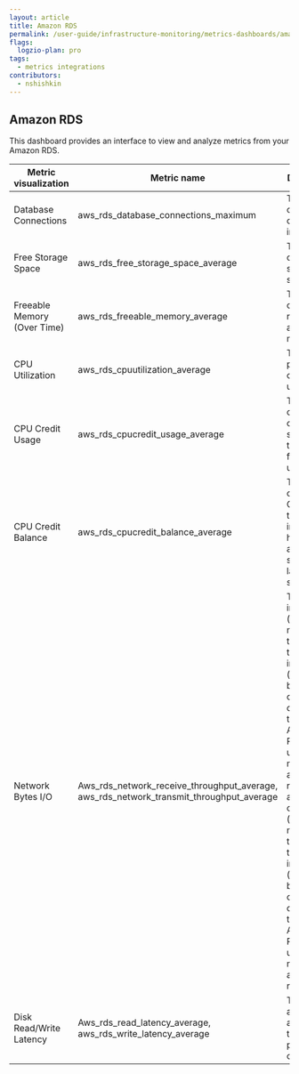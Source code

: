 ```yaml
---
layout: article
title: Amazon RDS
permalink: /user-guide/infrastructure-monitoring/metrics-dashboards/amazon-rds.html 
flags:
  logzio-plan: pro
tags:
  - metrics integrations
contributors:
  - nshishkin
---
```


## Amazon RDS

This dashboard provides an interface to view and analyze metrics from your Amazon RDS.

| Metric visualization        | Metric name                                                                                       | Description                                                                                                                                                                                                                                                                                                                           |
| --------------------------- | ------------------------------------------------------------------------------------------------- | ------------------------------------------------------------------------------------------------------------------------------------------------------------------------------------------------------------------------------------------------------------------------------------------------------------------------------------- |
| Database Connections        | aws\_rds\_database\_connections\_maximum                                                          | The number of database connections in use.                                                                                                  |
| Free Storage Space          | aws\_rds\_free\_storage\_space\_average                                                           | The amount of available storage space.                                                                                                                                                                                                                                                                                                |
| Freeable Memory (Over Time) | aws\_rds\_freeable\_memory\_average                                                               | The amount of available random access memory.                                                                                                                                                                                                                                                                |
| CPU Utilization             | aws\_rds\_cpuutilization\_average                                                                 | The percentage of CPU utilization.                                                                                                                                                                                                                                                                                    |
| CPU Credit Usage            | aws\_rds\_cpucredit\_usage\_average                                                               | The number of CPU credits spent by the instance for CPU utilization.                                                                                                                                                                                                                                                                  |
| CPU Credit Balance          | aws\_rds\_cpucredit\_balance\_average                                                             | The number of earned CPU credits that an instance has accrued since it was launched or started.                                                                                                                                                                                                                                       |
| Network Bytes I/O           | Aws\_rds\_network\_receive\_throughput\_average, aws\_rds\_network\_transmit\_throughput\_average | The incoming (receive) network traffic on the DB instance (including both customer database traffic and Amazon RDS traffic used for monitoring and replication) and the outgoing (transmit) network traffic on the DB instance (including both customer database traffic and Amazon RDS traffic used for monitoring and replication). |
| Disk Read/Write Latency     | Aws\_rds\_read\_latency\_average, aws\_rds\_write\_latency\_average                               | The average amount of time taken per disk I/O operation.                                                                                                                                                                                                                                                                              |